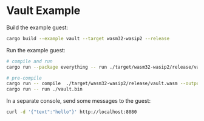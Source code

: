 # Vault Example

Build the example guest:

```bash
cargo build --example vault --target wasm32-wasip2 --release
```

Run the example guest:

```bash
# compile and run
cargo run --package everything -- run ./target/wasm32-wasip2/release/vault.wasm

# pre-compile
cargo run -- compile  ./target/wasm32-wasip2/release/vault.wasm --output ./vault.bin
cargo run -- run ./vault.bin
```

In a separate console, send some messages to the guest:

```bash
curl -d '{"text":"hello"}' http://localhost:8080
```
